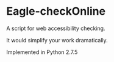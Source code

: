 Eagle-checkOnline
=================

A script for web accessibility checking.

It would simplify your work dramatically. 

Implemented in Python 2.7.5
